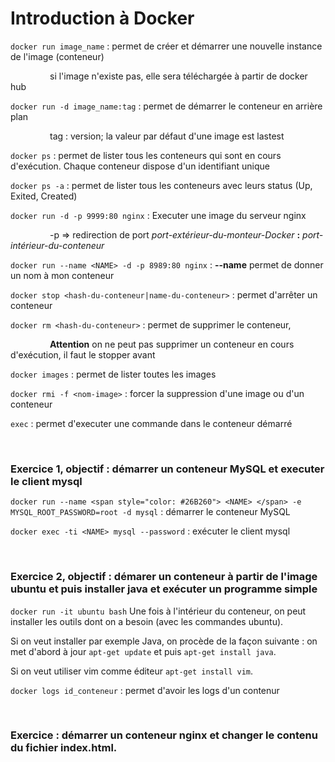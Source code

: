 # Introduction à Docker

``docker run image_name`` : permet de créer et démarrer une nouvelle instance de l'image (conteneur) 

&nbsp;&nbsp;&nbsp;&nbsp;&nbsp;&nbsp;&nbsp;&nbsp;&nbsp;&nbsp;&nbsp;&nbsp;&nbsp;&nbsp;&nbsp;
                              si l'image n'existe pas, elle sera téléchargée à partir de docker hub
                        
``docker run -d image_name:tag`` : permet de démarrer le conteneur en arrière plan 

&nbsp;&nbsp;&nbsp;&nbsp;&nbsp;&nbsp;&nbsp;&nbsp;&nbsp;&nbsp;&nbsp;&nbsp;&nbsp;&nbsp;&nbsp;
                              tag : version; la valeur par défaut d'une image est lastest

``docker ps`` : permet de lister tous les conteneurs qui sont en cours d'exécution. Chaque conteneur dispose d'un identifiant unique

``docker ps -a`` : permet de lister tous les conteneurs avec leurs status (Up, Exited, Created)

 ``docker run -d -p 9999:80 nginx`` : Executer une image du serveur nginx

&nbsp;&nbsp;&nbsp;&nbsp;&nbsp;&nbsp;&nbsp;&nbsp;&nbsp;&nbsp;&nbsp;&nbsp;&nbsp;&nbsp;&nbsp;
                              -p => redirection de port *port-extérieur-du-monteur-Docker* **:** *port-intérieur-du-conteneur*

``docker run --name <NAME> -d -p 8989:80 nginx`` : **--name** permet de donner un nom à mon conteneur

``docker stop <hash-du-conteneur|name-du-conteneur>`` : permet d'arrêter un conteneur

``docker rm <hash-du-conteneur>`` : permet de supprimer le conteneur, 

&nbsp;&nbsp;&nbsp;&nbsp;&nbsp;&nbsp;&nbsp;&nbsp;&nbsp;&nbsp;&nbsp;&nbsp;&nbsp;&nbsp;&nbsp;
                                    **Attention** on ne peut pas supprimer un conteneur en cours d'exécution, il faut le stopper avant

``docker images`` : permet de lister toutes les images

``docker rmi -f <nom-image>`` : forcer la suppression d'une image ou d'un conteneur

``exec`` : permet d'executer une commande dans le conteneur démarré

&nbsp;&nbsp;&nbsp;&nbsp;&nbsp;

### Exercice 1, objectif : démarrer un conteneur MySQL et executer le client mysql
``docker run --name <span style="color: #26B260"> <NAME> </span> -e MYSQL_ROOT_PASSWORD=root -d mysql`` : démarrer le conteneur MySQL

``docker exec -ti <NAME> mysql --password`` : exécuter le client mysql

&nbsp;&nbsp;&nbsp;&nbsp;&nbsp;

### Exercice 2, objectif : démarer un conteneur à partir de l'image ubuntu et puis installer java et exécuter un programme simple
``docker run -it ubuntu bash``
Une fois à l'intérieur du conteneur, on peut installer les outils dont on a besoin (avec les commandes ubuntu).

Si on veut installer par exemple Java, on procède de la façon suivante : on met d'abord à jour ``apt-get update`` et puis ``apt-get install java``. 

Si on veut utiliser vim comme éditeur ``apt-get install vim``.

``docker logs id_conteneur`` : permet d'avoir les logs d'un contenur

&nbsp;&nbsp;&nbsp;&nbsp;&nbsp;

### Exercice : démarrer un conteneur nginx et changer le contenu du fichier index.html.


